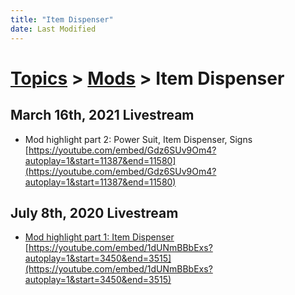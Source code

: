 ```yaml
---
title: "Item Dispenser"
date: Last Modified
---
```

# [Topics](../../topics.md) > [Mods](../../topics/mods.md) > Item Dispenser

## March 16th, 2021 Livestream
* Mod highlight part 2: Power Suit, Item Dispenser, Signs [https://youtube.com/embed/Gdz6SUv9Om4?autoplay=1&start=11387&end=11580](https://youtube.com/embed/Gdz6SUv9Om4?autoplay=1&start=11387&end=11580)

## July 8th, 2020 Livestream
* [Mod highlight part 1: Item Dispenser](../../transcriptions/yt-1dUNmBBbExs,3450.885972,3514.648884.md) [https://youtube.com/embed/1dUNmBBbExs?autoplay=1&start=3450&end=3515](https://youtube.com/embed/1dUNmBBbExs?autoplay=1&start=3450&end=3515)
